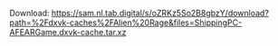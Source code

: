 Download: https://sam.nl.tab.digital/s/oZRKz5So2B8gbzY/download?path=%2Fdxvk-caches%2FAlien%20Rage&files=ShippingPC-AFEARGame.dxvk-cache.tar.xz
